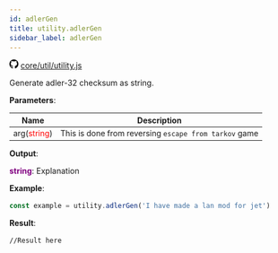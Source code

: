 ```yaml
---
id: adlerGen
title: utility.adlerGen
sidebar_label: adlerGen
---
```

![](/img/github.png) [core/util/utility.js](https://github.com/TrustedSourceLeaks/LeakedServer/blob/master/core/util/utility.js)

Generate adler-32 checksum as string. 

**Parameters**:

Name  |   Description 
----------- |   -----------
arg(<font color="red">string</font>)  |   This is done from reversing `escape from tarkov` game


**Output**:

**<font color="purple">string</font>**: Explanation


**Example**:
```js
const example = utility.adlerGen('I have made a lan mod for jet')
```

**Result**:
```
//Result here
```